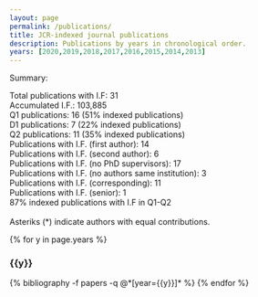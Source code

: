 ```yaml
---
layout: page
permalink: /publications/
title: JCR-indexed journal publications
description: Publications by years in chronological order.
years: [2020,2019,2018,2017,2016,2015,2014,2013]
---
```

Summary:
<div class="wrapper">
Total publications with I.F: 31 <br>
Accumulated I.F.: 103,885 <br>
Q1 publications: 16 (51% indexed publications) <br>
D1 publications: 7 (22% indexed publications) <br>
Q2 publications: 11 (35% indexed publications) <br>
Publications with I.F. (first author): 14<br>
Publications with I.F. (second author): 6<br>
Publications with I.F. (no PhD supervisors): 17<br>
Publications with I.F. (no authors same institution): 3<br>
Publications with I.F. (corresponding): 11<br>
Publications with I.F. (senior): 1<br>
87% indexed publications with I.F in Q1-Q2<br>
<br>
</div>
Asteriks (*) indicate authors with equal contributions.

{% for y in page.years %}
  <h3 class="year">{{y}}</h3>
  {% bibliography -f papers -q @*[year={{y}}]* %}
{% endfor %}
